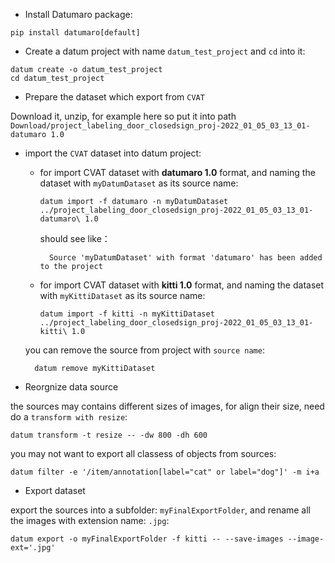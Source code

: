 - Install Datumaro package:

`pip install datumaro[default]`


- Create a datum project with name `datum_test_project` and `cd` into it:


```
datum create -o datum_test_project
cd datum_test_project
```


- Prepare the dataset which export from `CVAT`

 Download it, unzip, for example here so put it into path `Download/project_labeling_door_closedsign_proj-2022_01_05_03_13_01-datumaro 1.0`


- import the `CVAT` dataset into datum project:

    - for import CVAT dataset with  **datumaro 1.0**  format, and naming the dataset with `myDatumDataset` as its source name:

        `datum import -f datumaro -n myDatumDataset ../project_labeling_door_closedsign_proj-2022_01_05_03_13_01-datumaro\ 1.0`

        should see like：

            Source 'myDatumDataset' with format 'datumaro' has been added to the project

    - for import CVAT dataset with  **kitti 1.0**  format, and naming the dataset with `myKittiDataset` as its source name:
    
        `datum import -f kitti -n myKittiDataset ../project_labeling_door_closedsign_proj-2022_01_05_03_13_01-kitti\ 1.0`

    you can remove the source from project with `source name`:

        datum remove myKittiDataset



- Reorgnize data source

the sources may contains different sizes of images, for align their size, need do a `transform with resize`:
 
`datum transform -t resize -- -dw 800 -dh 600`

you may not want to export all classess of objects from sources:

`datum filter -e '/item/annotation[label="cat" or label="dog"]' -m i+a`

- Export dataset

export the sources into a subfolder: `myFinalExportFolder`, and rename all the images with extension name: `.jpg`:

`datum export -o myFinalExportFolder -f kitti -- --save-images --image-ext='.jpg'`



